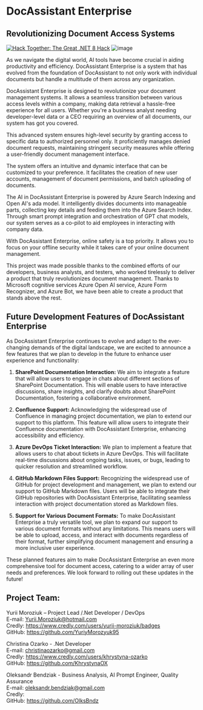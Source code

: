 # DocAssistant Enterprise  
## Revolutionizing Document Access Systems

[![Hack Together: The Great .NET 8 Hack](https://img.shields.io/badge/Microsoft%20-Hack--Together-dotnet)](https://github.com/microsoft/hack-together-dotnetr)
![image](https://github.com/YuriyMorozyuk95/DocAssistant.Ent/assets/27745979/ca68d071-ea9f-4dff-8865-0e00865024c4)

   
As we navigate the digital world, AI tools have become crucial in aiding productivity and efficiency. DocAssistant Enterprise is a system that has evolved from the foundation of DocAssistant to not only work with individual documents but handle a multitude of them across any organization.  
   
DocAssistant Enterprise is designed to revolutionize your document management systems. It allows a seamless transition between various access levels within a company, making data retrieval a hassle-free experience for all users. Whether you're a business analyst needing developer-level data or a CEO requiring an overview of all documents, our system has got you covered.  
   
This advanced system ensures high-level security by granting access to specific data to authorized personnel only. It proficiently manages denied document requests, maintaining stringent security measures while offering a user-friendly document management interface.  
   
The system offers an intuitive and dynamic interface that can be customized to your preference. It facilitates the creation of new user accounts, management of document permissions, and batch uploading of documents.  
   
The AI in DocAssistant Enterprise is powered by Azure Search Indexing and Open AI's ada model. It intelligently divides documents into manageable parts, collecting key details and feeding them into the Azure Search Index. Through smart prompt integration and orchestration of GPT chat models, our system serves as a co-pilot to aid employees in interacting with company data.  
   
With DocAssistant Enterprise, online safety is a top priority. It allows you to focus on your offline security while it takes care of your online document management.  
   
This project was made possible thanks to the combined efforts of our developers, business analysts, and testers, who worked tirelessly to deliver a product that truly revolutionizes document management. Thanks to Microsoft cognitive services Azure Open AI service, Azure Form Recognizer, and Azure Bot, we have been able to create a product that stands above the rest.  

## Future Development Features of DocAssistant Enterprise  
   
As DocAssistant Enterprise continues to evolve and adapt to the ever-changing demands of the digital landscape, we are excited to announce a few features that we plan to develop in the future to enhance user experience and functionality:  
   
1. **SharePoint Documentation Interaction:** We aim to integrate a feature that will allow users to engage in chats about different sections of SharePoint Documentation. This will enable users to have interactive discussions, share insights, and clarify doubts about SharePoint Documentation, fostering a collaborative environment.  
   
2. **Confluence Support:** Acknowledging the widespread use of Confluence in managing project documentation, we plan to extend our support to this platform. This feature will allow users to integrate their Confluence documentation with DocAssistant Enterprise, enhancing accessibility and efficiency.  
   
3. **Azure DevOps Ticket Interaction:** We plan to implement a feature that allows users to chat about tickets in Azure DevOps. This will facilitate real-time discussions about ongoing tasks, issues, or bugs, leading to quicker resolution and streamlined workflow.

4. **GitHub Markdown Files Support:** Recognizing the widespread use of GitHub for project development and management, we plan to extend our support to GitHub Markdown files. Users will be able to integrate their GitHub repositories with DocAssistant Enterprise, facilitating seamless interaction with project documentation stored as Markdown files.  
   
5. **Support for Various Document Formats:** To make DocAssistant Enterprise a truly versatile tool, we plan to expand our support to various document formats without any limitations. This means users will be able to upload, access, and interact with documents regardless of their format, further simplifying document management and ensuring a more inclusive user experience.  
   
These planned features aim to make DocAssistant Enterprise an even more comprehensive tool for document access, catering to a wider array of user needs and preferences. We look forward to rolling out these updates in the future!

## Project Team:  
   
Yurii Moroziuk – Project Lead /.Net Developer / DevOps  
E-mail: Yurii.Moroziuk@hotmail.com  
Credly: https://www.credly.com/users/yurii-moroziuk/badges  
GitHub: https://github.com/YuriyMorozyuk95  
  
Christina Ozarko - .Net Developer  
E-mail: christinaozarko@gmail.com  
Credly: https://www.credly.com/users/khrystyna-ozarko  
GitHub: https://github.com/KhrystynaOX  

Oleksandr Bendziak - Business Analysis, AI Prompt Engineer, Quality Assurance  
E-mail: oleksandr.bendziak@gmail.com  
Credly:   
GitHub: https://github.com/OlksBndz  
  

